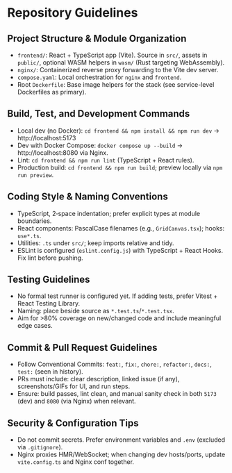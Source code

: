# Repository Guidelines

## Project Structure & Module Organization
- `frontend/`: React + TypeScript app (Vite). Source in `src/`, assets in `public/`, optional WASM helpers in `wasm/` (Rust targeting WebAssembly).
- `nginx/`: Containerized reverse proxy forwarding to the Vite dev server.
- `compose.yaml`: Local orchestration for `nginx` and `frontend`.
- Root `Dockerfile`: Base image helpers for the stack (see service-level Dockerfiles as primary).

## Build, Test, and Development Commands
- Local dev (no Docker): `cd frontend && npm install && npm run dev` → http://localhost:5173
- Dev with Docker Compose: `docker compose up --build` → http://localhost:8080 via Nginx.
- Lint: `cd frontend && npm run lint` (TypeScript + React rules).
- Production build: `cd frontend && npm run build`; preview locally via `npm run preview`.

## Coding Style & Naming Conventions
- TypeScript, 2‑space indentation; prefer explicit types at module boundaries.
- React components: PascalCase filenames (e.g., `GridCanvas.tsx`); hooks: `use*.ts`.
- Utilities: `.ts` under `src/`; keep imports relative and tidy.
- ESLint is configured (`eslint.config.js`) with TypeScript + React Hooks. Fix lint before pushing.

## Testing Guidelines
- No formal test runner is configured yet. If adding tests, prefer Vitest + React Testing Library.
- Naming: place beside source as `*.test.ts`/`*.test.tsx`.
- Aim for >80% coverage on new/changed code and include meaningful edge cases.

## Commit & Pull Request Guidelines
- Follow Conventional Commits: `feat:`, `fix:`, `chore:`, `refactor:`, `docs:`, `test:` (seen in history).
- PRs must include: clear description, linked issue (if any), screenshots/GIFs for UI, and run steps.
- Ensure: build passes, lint clean, and manual sanity check in both `5173` (dev) and `8080` (via Nginx) when relevant.

## Security & Configuration Tips
- Do not commit secrets. Prefer environment variables and `.env` (excluded via `.gitignore`).
- Nginx proxies HMR/WebSocket; when changing dev hosts/ports, update `vite.config.ts` and Nginx conf together.
